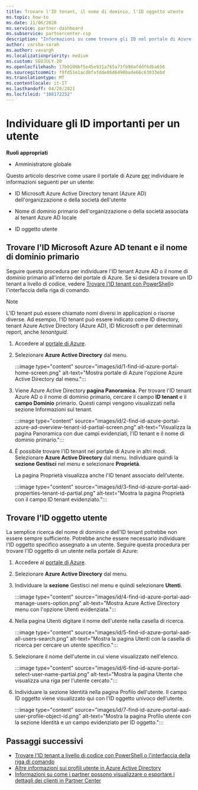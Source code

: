 ```yaml
---
title: Trovare l'ID tenant, il nome di dominio, l'ID oggetto utente
ms.topic: how-to
ms.date: 11/06/2020
ms.service: partner-dashboard
ms.subservice: partnercenter-csp
description: "Informazioni su come trovare gli ID nel portale di Azure: ID tenant, nome di dominio o ID oggetto utente specifico Azure AD'organizzazione. Alcune attività necessitano di queste informazioni."
author: varsha-sarah
ms.author: vavargh
ms.localizationpriority: medium
ms.custom: SEOJULY.20
ms.openlocfilehash: 17b0100bf5e45e931a765a73fb98afddf6dba656
ms.sourcegitcommit: f8fd51e1acdbfafdde86d6490bade66c63033ebd
ms.translationtype: MT
ms.contentlocale: it-IT
ms.lasthandoff: 04/28/2021
ms.locfileid: "108172252"
---
```

# <a name="locate-important-ids-for-a-user"></a>Individuare gli ID importanti per un utente

**Ruoli appropriati**

- Amministratore globale

Questo articolo descrive come usare il portale di Azure [per](https://portal.azure.com/) individuare le informazioni seguenti per un utente:

- ID Microsoft Azure Active Directory tenant (Azure AD) dell'organizzazione o della società dell'utente

- Nome di dominio primario dell'organizzazione o della società associata al tenant Azure AD locale

- ID oggetto utente

## <a name="find-the-microsoft-azure-ad-tenant-id-and-primary-domain-name"></a>Trovare l'ID Microsoft Azure AD tenant e il nome di dominio primario

Seguire questa procedura per individuare l'ID tenant Azure AD o il nome di dominio primario all'interno del portale di Azure. Se si desidera trovare un ID tenant a livello di codice, vedere [Trovare l'ID tenant con PowerShell](/azure/active-directory/fundamentals/active-directory-how-to-find-tenant.md#find-tenant-id-with-powershell)o l'interfaccia della riga di comando.

> [!NOTE]
> L'ID tenant può essere chiamato nomi diversi in applicazioni o risorse diverse. Ad esempio, l'ID tenant può essere indicato come ID directory, tenant Azure Active Directory (Azure AD), ID Microsoft o per determinati report, anche *tenantguid*.

1. Accedere al [portale di Azure](https://portal.azure.com/).

2. Selezionare **Azure Active Directory** dal menu.

   :::image type="content" source="images/id/1-find-id-azure-portal-home-screen.png" alt-text="Mostra portale di Azure l'opzione Azure Active Directory dal menu.":::

3. Viene Azure Active Directory **pagina Panoramica.** Per trovare l'ID tenant Azure AD o il nome di dominio primario, cercare il campo **ID tenant** e il **campo Dominio** primario. Questi campi vengono visualizzati nella sezione Informazioni sul tenant.

   :::image type="content" source="images/id/2-find-id-azure-portal-azure-ad-overview-tenant-id-partial-screen.png" alt-text="Visualizza la pagina Panoramica con due campi evidenziati, l'ID tenant e il nome di dominio primario.":::

4. È possibile trovare l'ID tenant nel portale di Azure in altri modi. Selezionare **Azure Active Directory** dal menu. Individuare quindi la **sezione Gestisci** nel menu e selezionare **Proprietà**.

   La pagina Proprietà visualizza anche l'ID tenant associato dell'utente.

   :::image type="content" source="images/id/3-find-id-azure-portal-aad-properties-tenant-id-partial.png" alt-text="Mostra la pagina Proprietà con il campo ID tenant evidenziato.":::

## <a name="find-the-user-object-id"></a>Trovare l'ID oggetto utente

La semplice ricerca del nome di dominio e dell'ID tenant potrebbe non essere sempre sufficiente. Potrebbe anche essere necessario individuare l'ID oggetto specifico assegnato a un utente. Seguire questa procedura per trovare l'ID oggetto di un utente nella portale di Azure:

1. Accedere al [portale di Azure](https://portal.azure.com/).

2. Selezionare **Azure Active Directory** dal menu.

3. Individuare la **sezione** Gestisci nel menu e quindi selezionare **Utenti**.

      :::image type="content" source="images/id/4-find-id-azure-portal-aad-manage-users-option.png" alt-text="Mostra Azure Active Directory menu con l'opzione Utenti evidenziata.":::

4. Nella pagina Utenti digitare il nome dell'utente nella casella di ricerca.

      :::image type="content" source="images/id/5-find-id-azure-portal-aad-all-users-search.png" alt-text="Mostra la pagina Utenti con la casella di ricerca per cercare un utente specifico.":::

5. Selezionare il nome dell'utente in cui viene visualizzato nell'elenco.  

      :::image type="content" source="images/id/6-find-id-azure-portal-select-user-name-partial.png" alt-text="Mostra la pagina Utente che visualizza una riga per l'utente cercato.":::

6. Individuare la sezione Identità nella pagina Profilo dell'utente. Il campo ID oggetto viene visualizzato qui con l'ID oggetto univoco dell'utente.

      :::image type="content" source="images/id/7-find-id-azure-portal-aad-user-profile-object-id.png" alt-text="Mostra la pagina Profilo utente con la sezione Identità e un campo evidenziato per ID oggetto.":::

## <a name="next-steps"></a>Passaggi successivi

- [Trovare l'ID tenant a livello di codice con PowerShell o l'interfaccia della riga di comando](/azure/active-directory/fundamentals/active-directory-how-to-find-tenant)
- [Altre informazioni sui profili utente in Azure Active Directory](/azure/active-directory/fundamentals/active-directory-users-profile-azure-portal)
- [Informazioni su come i partner possono visualizzare o esportare i dettagli dei clienti in Partner Center](see-your-customer-list.md)

